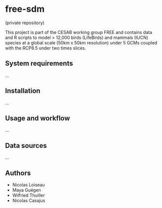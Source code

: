 # free-sdm

(private repository)

This project is part of the CESAB working group FREE and contains data and R scripts to model > 12,000 birds (LifeBirds) and mammals (IUCN) species 
at a global scale (50km x 50km resolution) under 5 GCMs coupled with the RCP8.5 under two times slices.


## System requirements

...


## Installation

...


## Usage and workflow

...


## Data sources

...

## Authors

- Nicolas Loiseau
- Maya Guégen
- Wilfried Thuiller
- Nicolas Casajus
